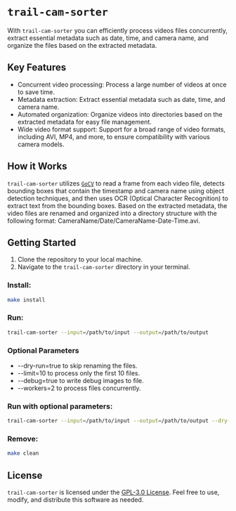 # `trail-cam-sorter`

With `trail-cam-sorter` you can efficiently process videos files concurrently, extract essential metadata such as date, time, and camera name, and organize the files based on the extracted metadata.

## Key Features

- Concurrent video processing: Process a large number of videos at once to save time.
- Metadata extraction: Extract essential metadata such as date, time, and camera name.
- Automated organization: Organize videos into directories based on the extracted metadata for easy file management.
- Wide video format support: Support for a broad range of video formats, including AVI, MP4, and more, to ensure compatibility with various camera models.

## How it Works

`trail-cam-sorter` utilizes [`GoCV`](https://gocv.io/) to read a frame from each video file, detects bounding boxes that contain the timestamp and camera name using object detection techniques, and then uses OCR (Optical Character Recognition) to extract text from the bounding boxes. Based on the extracted metadata, the video files are renamed and organized into a directory structure with the following format: CameraName/Date/CameraName-Date-Time.avi.

## Getting Started

1. Clone the repository to your local machine.
2. Navigate to the `trail-cam-sorter` directory in your terminal.

### Install:

```bash
make install
```

### Run:

```bash
trail-cam-sorter --input=/path/to/input --output=/path/to/output
```

### Optional Parameters

- --dry-run=true to skip renaming the files.
- --limit=10 to process only the first 10 files.
- --debug=true to write debug images to file.
- --workers=2 to process files concurrently.

### Run with optional parameters:

```bash
trail-cam-sorter --input=/path/to/input --output=/path/to/output --dry-run=true --limit=10 --debug=true --workers=2
```

### Remove:

```bash
make clean
```

## License

`trail-cam-sorter` is licensed under the [GPL-3.0 License](https://www.gnu.org/licenses/gpl-3.0.en.html). Feel free to use, modify, and distribute this software as needed.
